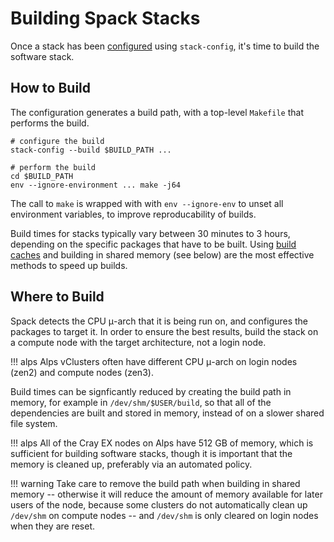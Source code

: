 # Building Spack Stacks

Once a stack has been [configured](configuring.md) using `stack-config`, it's time to build the software stack.

## How to Build

The configuration generates a build path, with a top-level `Makefile` that performs the build.

```
# configure the build
stack-config --build $BUILD_PATH ...

# perform the build
cd $BUILD_PATH
env --ignore-environment ... make -j64
```

The call to `make` is wrapped with with `env --ignore-env` to unset all environment variables, to improve reproducability of builds.

Build times for stacks typically vary between 30 minutes to 3 hours, depending on the specific packages that have to be built.
Using [build caches](build-caches.md) and building in shared memory (see below) are the most effective methods to speed up builds.

## Where to Build

Spack detects the CPU μ-arch that it is being run on, and configures the packages to target it.
In order to ensure the best results, build the stack on a compute node with the target architecture, not a login node.

!!! alps
    Alps vClusters often have different CPU μ-arch on login nodes (zen2) and compute nodes (zen3).

Build times can be signficantly reduced by creating the build path in memory, for example in `/dev/shm/$USER/build`, so that all of the dependencies are built and stored in memory, instead of on a slower shared file system.

!!! alps
    All of the Cray EX nodes on Alps have 512 GB of memory, which is sufficient for building software stacks, though it is important that the memory is cleaned up, preferably via an automated policy.

!!! warning
    Take care to remove the build path when building in shared memory -- otherwise it will reduce the amount of memory available for later users of the node, because some clusters do not automatically clean up `/dev/shm` on compute nodes -- and `/dev/shm` is only cleared on login nodes when they are reset.

